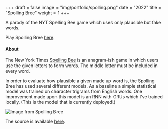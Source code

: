 +++
draft = false
image = "img/portfolio/spolling.png"
date = "2022"
title = "Spolling Bree"
weight = 1
+++

A parody of the NYT Spelling Bee game which uses only plausible but fake words.
<!--more-->

Play Spolling Bree [here](https://bee.jminjie.com).

#### About

The New York Times [Spelling Bee](https://www.nytimes.com/puzzles/spelling-bee)
is an anagram-ish game in which users use the given letters to form words. The
middle letter must be included in every word.

In order to evaluate how plausible a given made up word is, the Spolling Bree
has used several different models. As a baseline a simple statistical model was
trained on character trigrams from English words. One improvement made upon
this model is an RNN with GRUs which I've trained locally. (This is the model
that is currently deployed.)


![Image from Spolling Bree](/img/portfolio/res/spolling_demo.png)

The source is available [here](https://github.com/jminjie/spollingbree).
